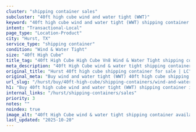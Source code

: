 ```yaml
---
cluster: "shipping container sales"
subcluster: "40ft high cube wind and water tight (WWT)"
keyword: "40ft high cube wind and water tight (WWT) shipping container for sale Hurst, TX"
intent: "Transactional-Local"
page_type: "Location-Product"
city: "Hurst, TX"
service_type: "shipping container"
condition: "Wind & Water Tight"
size: "40ft High Cube"
title_tag: "40ft High Cube High Cube Vn8 Wind & Water Tight shipping container Sales in Hurst | LC Container"
meta_description: "40ft High Cube wind & water tight shipping container sales in Hurst. High cube containers with extra height. Fast delivery, competitive pricing. Serving shipping containers area. Quote ID: FNC. Call (214) 524-4168 for your free quote today."
original_title: "Hurst 40ft high cube shipping container for sale | LC"
original_meta: "Buy wind and water tight (WWT) 40ft high cube shipping container sale with local delivery in Hurst, TX. LC Container — local Since 2003. Request a fast quote today."
url_slug: "/hurst/buy/40ft-high-cube/shipping-containers/wind-and-water-tight-wwt"
h1: "Buy 40ft high cube wind and water tight (WWT) shipping container in Hurst"
internal_links: "/hurst/shipping-containers/sales"
priority: 3
notes: ""
noindex: true
image_alt: "40ft High Cube wind & water tight shipping container available for delivery in Hurst"
last_updated: "2025-10-20"
---
```


<!-- TODO: Add unique city/inventory copy, images, and internal links here. -->
